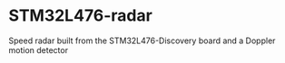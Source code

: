 # STM32L476-radar
Speed radar built from the STM32L476-Discovery board and a Doppler motion detector
